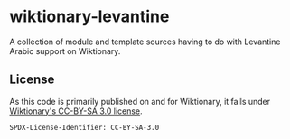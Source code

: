 # wiktionary-levantine

A collection of module and template sources having to do with Levantine Arabic support on Wiktionary.

## License
As this code is primarily published on and for Wiktionary, it falls under
[Wiktionary's CC-BY-SA 3.0 license](https://en.wiktionary.org/wiki/Wiktionary:Text_of_Creative_Commons_Attribution-ShareAlike_3.0_Unported_License).

`SPDX-License-Identifier: CC-BY-SA-3.0`
